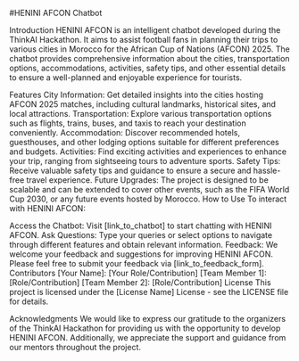 #HENINI AFCON Chatbot

Introduction
HENINI AFCON is an intelligent chatbot developed during the ThinkAI Hackathon. It aims to assist football fans in planning their trips to various cities in Morocco for the African Cup of Nations (AFCON) 2025. The chatbot provides comprehensive information about the cities, transportation options, accommodations, activities, safety tips, and other essential details to ensure a well-planned and enjoyable experience for tourists.

Features
City Information: Get detailed insights into the cities hosting AFCON 2025 matches, including cultural landmarks, historical sites, and local attractions.
Transportation: Explore various transportation options such as flights, trains, buses, and taxis to reach your destination conveniently.
Accommodation: Discover recommended hotels, guesthouses, and other lodging options suitable for different preferences and budgets.
Activities: Find exciting activities and experiences to enhance your trip, ranging from sightseeing tours to adventure sports.
Safety Tips: Receive valuable safety tips and guidance to ensure a secure and hassle-free travel experience.
Future Upgrades: The project is designed to be scalable and can be extended to cover other events, such as the FIFA World Cup 2030, or any future events hosted by Morocco.
How to Use
To interact with HENINI AFCON:

Access the Chatbot: Visit [link_to_chatbot] to start chatting with HENINI AFCON.
Ask Questions: Type your queries or select options to navigate through different features and obtain relevant information.
Feedback: We welcome your feedback and suggestions for improving HENINI AFCON. Please feel free to submit your feedback via [link_to_feedback_form].
Contributors
[Your Name]: [Your Role/Contribution]
[Team Member 1]: [Role/Contribution]
[Team Member 2]: [Role/Contribution]
License
This project is licensed under the [License Name] License - see the LICENSE file for details.

Acknowledgments
We would like to express our gratitude to the organizers of the ThinkAI Hackathon for providing us with the opportunity to develop HENINI AFCON. Additionally, we appreciate the support and guidance from our mentors throughout the project.

